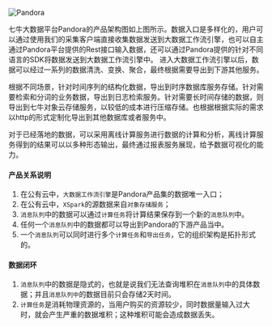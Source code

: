 ![Pandora](https://pandora-kibana.qiniu.com/arch.png)

七牛大数据平台Pandora的产品架构图如上图所示。数据入口是多样化的，用户可以通过使用我们的采集客户端直接收集数据发送到大数据工作流引擎，也可以自主通过Pandora平台提供的Rest接口输入数据，还可以通过Pandora提供的针对不同语言的SDK将数据发送到大数据工作流引擎中。进入大数据工作流引擎以后，数据可以经过一系列的数据清洗、变换、聚合，最终根据需要导出到下游其他服务。
根据不同场景，针对时间序列的结构化数据，导出到时序数据库服务存储。针对需要检索和分词的业务数据，导出到日志检索服务。针对需要长时间存储的数据，则导出到七牛对象云存储服务，以较低的成本进行压缩存储。也根据根据实际的需求以http的形式定制化导出到其他数据库或者服务中。
对于已经落地的数据，可以采用离线计算服务进行数据的计算和分析，离线计算服务得到的结果可以以多种形态输出，最终通过报表服务展现，给予数据可视化的能力。

#### 产品关系说明
1. 在公有云中，`大数据工作流引擎`是Pandora产品集的数据唯一入口；
2. 在公有云中，`XSpark`的源数据来自`对象存储服务`；
3. `消息队列`中的数据可以通过`计算任务`将计算结果保存到一个新的`消息队列`中。 
4. 任何一个`消息队列`中的数据都可以导出到Pandora的下游产品当中。
5. 一个`消息队列`可以同时进行多个`计算任务`和`导出任务`，它的组织架构是拓扑形式的。

#### 数据闭环

1. `消息队列`中的数据是隐式的，也就是说我们无法查询堆积在`消息队列`中的具体数据；并且`消息队列中`的数据目前只会存储2天时间。
2. `计算任务`是消耗物理资源的，当用户购买的资源较少，同时数据量输入过大时，就会产生严重的数据堆积；这种堆积可能会造成数据丢失。